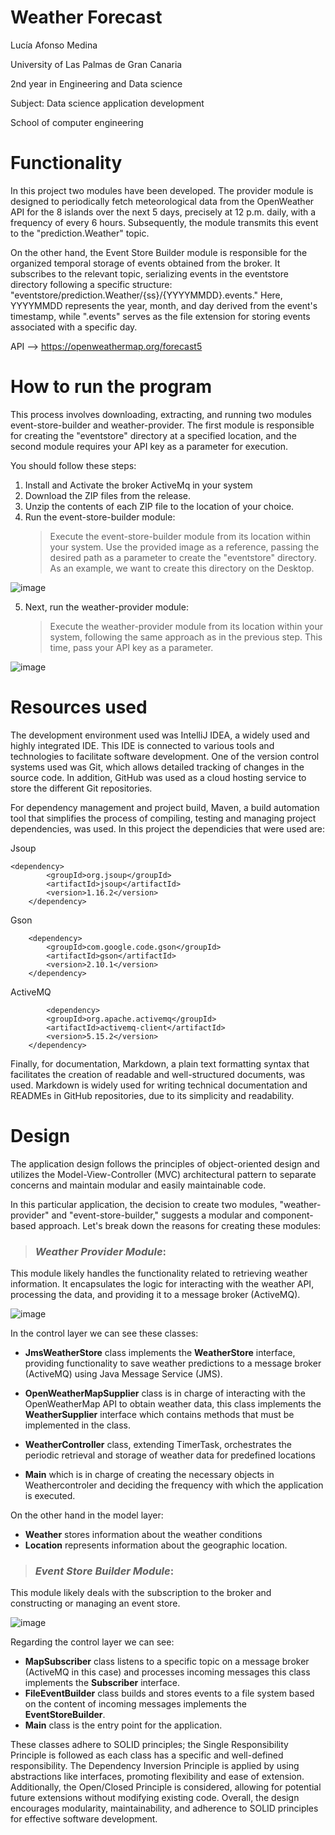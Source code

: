 # Weather Forecast

Lucía Afonso Medina

University of Las Palmas de Gran Canaria

2nd year in Engineering and Data science 

Subject: Data science application development

School of computer engineering

# Functionality


In this project two modules have been developed. The provider module is designed to periodically fetch meteorological data from the OpenWeather API for the 8 islands over the next 5 days, precisely at 12 p.m. daily, with a frequency of every 6 hours. Subsequently, the module transmits this event to the "prediction.Weather" topic.

On the other hand, the Event Store Builder module is responsible for the organized temporal storage of events obtained from the broker. It subscribes to the relevant topic, serializing events in the eventstore directory following a specific structure: "eventstore/prediction.Weather/{ss}/{YYYYMMDD}.events." Here, YYYYMMDD represents the year, month, and day derived from the event's timestamp, while ".events" serves as the file extension for storing events associated with a specific day.

API --> https://openweathermap.org/forecast5


# How to run the program

This process involves downloading, extracting, and running two modules event-store-builder and weather-provider. The first module is responsible for creating the "eventstore" directory at a specified location, and the second module requires your API key as a         parameter for execution.

You should follow these steps: 
1. Install and Activate the broker ActiveMq in your system
2. Download the ZIP files from the release.
3. Unzip the contents of each ZIP file to the location of your choice.
4. Run the event-store-builder module:
   >Execute the event-store-builder module from its location within your system. Use the provided image as a reference, passing the desired path as a parameter to create the "eventstore" directory. As an example, we want to create this directory on the Desktop.


![image](https://github.com/Luciaafme/DACD_1aPractica/assets/145342904/ec58170d-1440-491e-a4bf-e765b5055789)
 

5. Next, run the weather-provider module:
   >Execute the weather-provider module from its location within your system, following the same approach as in the previous step. This time, pass your API key as a parameter.


![image](https://github.com/Luciaafme/DACD_1aPractica/assets/145342904/b7251a5a-1f2d-4ef1-8c10-c788098fcb64)



# Resources used
The development environment used was IntelliJ IDEA, a widely used and highly integrated IDE. This IDE is connected to various tools and technologies to facilitate software development. One of the version control systems used was Git, which allows detailed tracking of changes in the source code. In addition, GitHub was used as a cloud hosting service to store the different Git repositories.

For dependency management and project build, Maven, a build automation tool that simplifies the process of compiling, testing and managing project dependencies, was used. In this project the dependicies that were used are:

Jsoup 

    <dependency>
            <groupId>org.jsoup</groupId>
            <artifactId>jsoup</artifactId>
            <version>1.16.2</version>
        </dependency>

Gson

        <dependency>
            <groupId>com.google.code.gson</groupId>
            <artifactId>gson</artifactId>
            <version>2.10.1</version>
        </dependency>

ActiveMQ

            <dependency>
            <groupId>org.apache.activemq</groupId>
            <artifactId>activemq-client</artifactId>
            <version>5.15.2</version>
        </dependency>

Finally, for documentation, Markdown, a plain text formatting syntax that facilitates the creation of readable and well-structured documents, was used. Markdown is widely used for writing technical documentation and READMEs in GitHub repositories, due to its simplicity and readability.




    
# Design

The application design follows the principles of object-oriented design and utilizes the Model-View-Controller (MVC) architectural pattern to separate concerns and maintain modular and easily maintainable code. 

In this particular application, the decision to create two modules, "weather-provider" and "event-store-builder," suggests a modular and component-based approach. Let's break down the reasons for creating these modules:


> ### *Weather Provider Module*:

 This module likely handles the functionality related to retrieving weather information. It encapsulates the logic for interacting with the weather API, processing the data, and providing it to a message broker (ActiveMQ). 

![image](https://github.com/Luciaafme/DACD_1aPractica/assets/145342904/d744d944-dd4d-40b8-8906-86154a68b5b4)



In the control layer we can see these classes:

-  **JmsWeatherStore** class implements the **WeatherStore** interface, providing functionality to save weather predictions to a message broker (ActiveMQ) using Java Message Service (JMS).

-  **OpenWeatherMapSupplier** class is in charge of interacting with the OpenWeatherMap API to obtain weather data, this class implements the **WeatherSupplier** interface which contains methods that must be implemented in the class.

- **WeatherController** class, extending TimerTask, orchestrates the periodic retrieval and storage of weather data for predefined locations

- **Main** which is in charge of creating the necessary objects in Weathercontroler and deciding the frequency with which the application is executed. 


On the other hand in the model layer:

- **Weather** stores information about the weather conditions 
- **Location** represents information about the geographic location.

  
> ### *Event Store Builder Module*:

This module likely deals with the subscription to the broker and constructing or managing an event store.


![image](https://github.com/Luciaafme/DACD_1aPractica/assets/145342904/66f56817-c003-4bd8-8f0e-cfcb6e54aa3b)


Regarding the control layer we can see:

- **MapSubscriber** class listens to a specific topic on a message broker (ActiveMQ in this case) and processes incoming messages this class implements the **Subscriber** interface.
- **FileEventBuilder** class builds and stores events to a file system based on the content of incoming messages implements the **EventStoreBuilder**.
- **Main** class is the entry point for the application.



 These classes adhere to SOLID principles; the Single Responsibility Principle is followed as each class has a specific and well-defined responsibility. The Dependency Inversion Principle is applied by using abstractions like interfaces, promoting flexibility and ease of extension. Additionally, the Open/Closed Principle is considered, allowing for potential future extensions without modifying existing code. Overall, the design encourages modularity, maintainability, and adherence to SOLID principles for effective software development.

